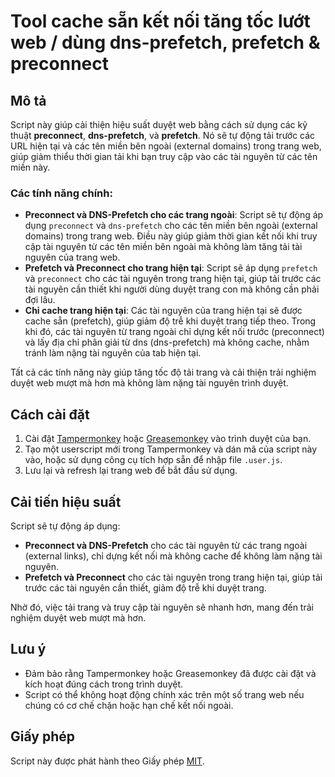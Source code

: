 # Tool cache sẵn kết nối tăng tốc lướt web / dùng dns-prefetch, prefetch & preconnect

## Mô tả
Script này giúp cải thiện hiệu suất duyệt web bằng cách sử dụng các kỹ thuật **preconnect**, **dns-prefetch**, và **prefetch**. Nó sẽ tự động tải trước các URL hiện tại và các tên miền bên ngoài (external domains) trong trang web, giúp giảm thiểu thời gian tải khi bạn truy cập vào các tài nguyên từ các tên miền này.

### Các tính năng chính:
- **Preconnect và DNS-Prefetch cho các trang ngoài**: Script sẽ tự động áp dụng `preconnect` và `dns-prefetch` cho các tên miền bên ngoài (external domains) trong trang web. Điều này giúp giảm thời gian kết nối khi truy cập tài nguyên từ các tên miền bên ngoài mà không làm tăng tải tài nguyên của trang web.
- **Prefetch và Preconnect cho trang hiện tại**: Script sẽ áp dụng `prefetch` và `preconnect` cho các tài nguyên trong trang hiện tại, giúp tải trước các tài nguyên cần thiết khi người dùng duyệt trang con mà không cần phải đợi lâu.
- **Chỉ cache trang hiện tại**: Các tài nguyên của trang hiện tại sẽ được cache sẵn (prefetch), giúp giảm độ trễ khi duyệt trang tiếp theo. Trong khi đó, các tài nguyên từ trang ngoài chỉ dựng kết nối trước (preconnect) và lấy địa chỉ phân giải từ dns (dns-prefetch) mà không cache, nhằm tránh làm nặng tài nguyên của tab hiện tại.

Tất cả các tính năng này giúp tăng tốc độ tải trang và cải thiện trải nghiệm duyệt web mượt mà hơn mà không làm nặng tài nguyên trình duyệt.

## Cách cài đặt

1. Cài đặt [Tampermonkey](https://www.tampermonkey.net/) hoặc [Greasemonkey](https://www.greasespot.net/) vào trình duyệt của bạn.
2. Tạo một userscript mới trong Tampermonkey và dán mã của script này vào, hoặc sử dụng công cụ tích hợp sẵn để nhập file `.user.js`.
3. Lưu lại và refresh lại trang web để bắt đầu sử dụng.

## Cải tiến hiệu suất
Script sẽ tự động áp dụng:
- **Preconnect và DNS-Prefetch** cho các tài nguyên từ các trang ngoài (external links), chỉ dựng kết nối mà không cache để không làm nặng tài nguyên.
- **Prefetch và Preconnect** cho các tài nguyên trong trang hiện tại, giúp tải trước các tài nguyên cần thiết, giảm độ trễ khi duyệt trang.

Nhờ đó, việc tải trang và truy cập tài nguyên sẽ nhanh hơn, mang đến trải nghiệm duyệt web mượt mà hơn.

## Lưu ý
- Đảm bảo rằng Tampermonkey hoặc Greasemonkey đã được cài đặt và kích hoạt đúng cách trong trình duyệt.
- Script có thể không hoạt động chính xác trên một số trang web nếu chúng có cơ chế chặn hoặc hạn chế kết nối ngoài.

## Giấy phép
Script này được phát hành theo Giấy phép [MIT](https://opensource.org/licenses/MIT).
